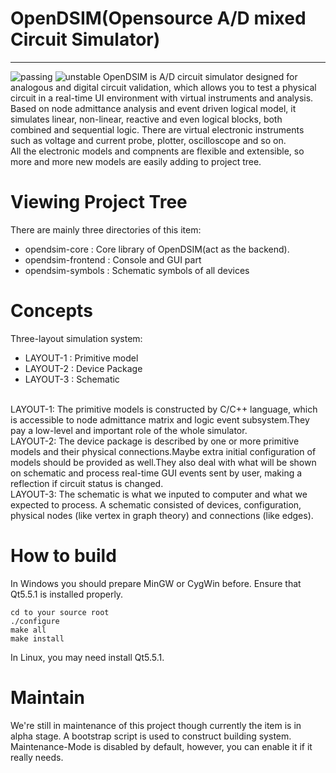 # OpenDSIM(Opensource A/D mixed Circuit Simulator)

------
![passing](https://camo.githubusercontent.com/948ddd4d1b81323800104755c8ed392d5410f5e2/68747470733a2f2f696d672e736869656c64732e696f2f62616467652f6275696c642d70617373696e672d677265656e2e737667) ![unstable](https://camo.githubusercontent.com/31a260091d356cea706b3792d242699cfa2c1f04/68747470733a2f2f696d672e736869656c64732e696f2f62616467652f7374617475732d756e737461626c652d6c69676874677265656e2e737667)
OpenDSIM is A/D circuit simulator designed for analogous and digital circuit validation, which allows you to test a physical circuit in a real-time UI environment with virtual instruments and analysis.
</br>
Based on node admittance analysis and event driven logical model, it simulates linear, non-linear, reactive and even logical blocks, both combined and sequential logic.
There are virtual electronic instruments such as voltage and current probe, plotter, oscilloscope and so on.
</br>
All the electronic models and compnents are flexible and extensible, so more and more new models are easily adding to project tree.
</br>

# Viewing Project Tree

There are mainly three directories of this item:
- opendsim-core          : Core library of OpenDSIM(act as the backend).
- opendsim-frontend      : Console and GUI part
- opendsim-symbols       : Schematic symbols of all devices

# Concepts

Three-layout simulation system:
- LAYOUT-1               : Primitive model
- LAYOUT-2               : Device Package
- LAYOUT-3               : Schematic
</br>
LAYOUT-1: The primitive models is constructed by C/C++ language, which is accessible to node admittance matrix and logic event subsystem.They pay a low-level and important role of the whole simulator.
</br>
LAYOUT-2: The device package is described by one or more primitive models and their physical connections.Maybe extra initial configuration of models should be provided as well.They also deal with what will be shown on schematic and process real-time GUI events sent by user, making a reflection if circuit status is changed. 
</br>
LAYOUT-3: The schematic is what we inputed to computer and what we expected to process. A schematic consisted of devices, configuration, physical nodes (like vertex in graph theory) and connections (like edges).

# How to build

In Windows you should prepare MinGW or CygWin before. Ensure that Qt5.5.1 is installed properly.

    cd to your source root
    ./configure
    make all
    make install
    
    
In Linux, you may need install Qt5.5.1.

# Maintain
We're still in maintenance of this project though currently the item is in alpha stage. A bootstrap script is used to construct building system.
Maintenance-Mode is disabled by default, however, you can enable it if it really needs.
